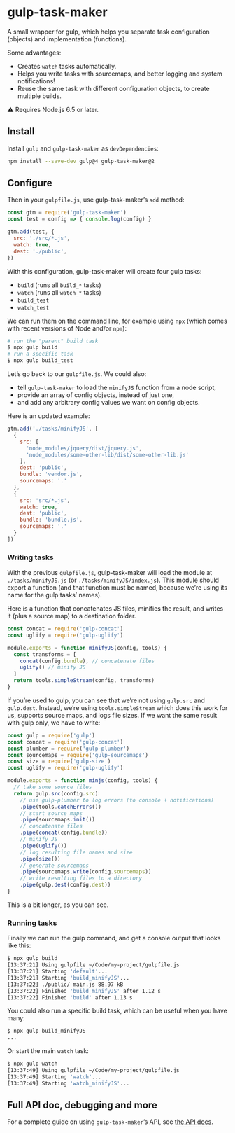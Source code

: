 gulp-task-maker
===============

A small wrapper for gulp, which helps you separate task configuration (objects) and implementation (functions).

Some advantages:

- Creates `watch` tasks automatically.
- Helps you write tasks with sourcemaps, and better logging and system notifications!
- Reuse the same task with different configuration objects, to create multiple builds.

⚠ Requires Node.js 6.5 or later.

## Install

Install `gulp` and `gulp-task-maker` as `devDependencies`:

```bash
npm install --save-dev gulp@4 gulp-task-maker@2
```

## Configure

Then in your `gulpfile.js`, use gulp-task-maker’s `add` method:

```js
const gtm = require('gulp-task-maker')
const test = config => { console.log(config) }

gtm.add(test, {
  src: './src/*.js',
  watch: true,
  dest: './public',
})
```

With this configuration, gulp-task-maker will create four gulp tasks:

- `build` (runs all `build_*` tasks)
- `watch` (runs all `watch_*` tasks)
- `build_test`
- `watch_test`

We can run them on the command line, for example using `npx` (which comes with recent versions of Node and/or `npm`):

```sh
# run the "parent" build task
$ npx gulp build
# run a specific task
$ npx gulp build_test
```

Let’s go back to our `gulpfile.js`. We could also:

- tell `gulp-task-maker` to load the `minifyJS` function from a node script,
- provide an array of config objects, instead of just one,
- and add any arbitrary config values we want on config objects.

Here is an updated example:

```js
gtm.add('./tasks/minifyJS', [
  {
    src: [
      'node_modules/jquery/dist/jquery.js',
      'node_modules/some-other-lib/dist/some-other-lib.js'
    ],
    dest: 'public',
    bundle: 'vendor.js',
    sourcemaps: '.'
  },
  {
    src: 'src/*.js',
    watch: true,
    dest: 'public',
    bundle: 'bundle.js',
    sourcemaps: '.'
  }
])
```

### Writing tasks

With the previous `gulpfile.js`, gulp-task-maker will load the module at `./tasks/minifyJS.js` (or `./tasks/minifyJS/index.js`). This module should export a function (and that function must be named, because we’re using its name for the gulp tasks’ names).

Here is a function that concatenates JS files, minifies the result, and writes it (plus a source map) to a destination folder.

```js
const concat = require('gulp-concat')
const uglify = require('gulp-uglify')

module.exports = function minifyJS(config, tools) {
  const transforms = [
    concat(config.bundle), // concatenate files
    uglify() // minify JS
  ]
  return tools.simpleStream(config, transforms)
}
```

If you’re used to gulp, you can see that we’re not using `gulp.src` and `gulp.dest`. Instead, we’re using `tools.simpleStream` which does this work for us, supports source maps, and logs file sizes. If we want the same result with gulp only, we have to write:

```js
const gulp = require('gulp')
const concat = require('gulp-concat')
const plumber = require('gulp-plumber')
const sourcemaps = require('gulp-sourcemaps')
const size = require('gulp-size')
const uglify = require('gulp-uglify')

module.exports = function minjs(config, tools) {
  // take some source files
  return gulp.src(config.src)
    // use gulp-plumber to log errors (to console + notifications)
    .pipe(tools.catchErrors())
    // start source maps
    .pipe(sourcemaps.init())
    // concatenate files
    .pipe(concat(config.bundle))
    // minify JS
    .pipe(uglify())
    // log resulting file names and size
    .pipe(size())
    // generate sourcemaps
    .pipe(sourcemaps.write(config.sourcemaps))
    // write resulting files to a directory
    .pipe(gulp.dest(config.dest))
}
```

This is a bit longer, as you can see.

### Running tasks

Finally we can run the gulp command, and get a console output that looks like this:

```sh
$ npx gulp build
[13:37:21] Using gulpfile ~/Code/my-project/gulpfile.js
[13:37:21] Starting 'default'...
[13:37:21] Starting 'build_minifyJS'...
[13:37:22] ./public/ main.js 88.97 kB
[13:37:22] Finished 'build_minifyJS' after 1.12 s
[13:37:22] Finished 'build' after 1.13 s
```

You could also run a specific build task, which can be useful when you have many:

```sh
$ npx gulp build_minifyJS
...
```

Or start the main `watch` task:

```sh
$ npx gulp watch
[13:37:49] Using gulpfile ~/Code/my-project/gulpfile.js
[13:37:49] Starting 'watch'...
[13:37:49] Starting 'watch_minifyJS'...
```

## Full API doc, debugging and more

For a complete guide on using `gulp-task-maker`’s API, see [the API docs](https://github.com/fvsch/gulp-task-maker/blob/v2/API.md).
